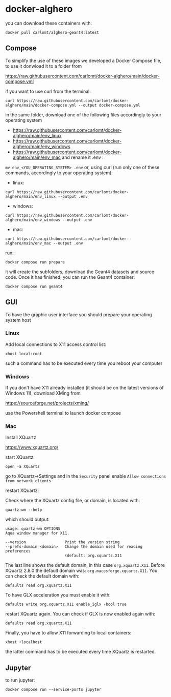 # docker-alghero

you can download these containers with:

`docker pull carlomt/alghero-geant4:latest`

## Compose

To simplify the use of these images we developed a Docker Compose file, to use it donwload it to a folder from

https://raw.githubusercontent.com/carlomt/docker-alghero/main/docker-compose.yml

if you want to use curl from the terminal:

`curl https://raw.githubusercontent.com/carlomt/docker-alghero/main/docker-compose.yml --output docker-compose.yml`

in the same folder, download one of the following files accordingly to your operating system
- https://raw.githubusercontent.com/carlomt/docker-alghero/main/env_linux
- https://raw.githubusercontent.com/carlomt/docker-alghero/main/env_windows
- https://raw.githubusercontent.com/carlomt/docker-alghero/main/env_mac
and rename it .env :

`mv env_<YOU_OPERATING_SYSTEM> .env`
or, using curl (run only one of these commands, accordingly to your operating system):

- linux:

`curl https://raw.githubusercontent.com/carlomt/docker-alghero/main/env_linux --output .env`

- windows:

`curl https://raw.githubusercontent.com/carlomt/docker-alghero/main/env_windows --output .env`

- mac: 

`curl https://raw.githubusercontent.com/carlomt/docker-alghero/main/env_mac --output .env`


run:

`docker compose run prepare`

it will create the subfolders, download the Geant4 datasets and source code. Once it has finished, you can run the Geant4 container:

`docker compose run geant4`

## GUI

To have the graphic user interface you should prepare your operating system host

### Linux
Add local connections to X11 access control list:

`xhost local:root`

such a command has to be executed every time you reboot your computer

### Windows
If you don't have X11 already installed (it should be on the latest versions of Windows 11), download XMing from

https://sourceforge.net/projects/xming/

use the Powershell terminal to launch docker compose

### Mac
Install XQuartz

https://www.xquartz.org/

start XQuartz:

`open -a XQuartz`

go to XQuartz->Settings and in the `Security` panel enable `Allow connections from network clients`

restart XQuartz:

Check where the XQuartz config file, or domain, is located with:

`quartz-wm --help`

which should output:
```
usage: quartz-wm OPTIONS
Aqua window manager for X11.

--version                 Print the version string
--prefs-domain <domain>   Change the domain used for reading preferences
                          (default: org.xquartz.X11
```
The last line shows the default domain, in this case `org.xquartz.X11`. Before XQuartz 2.8.0 the default domain was: `org.macosforge.xquartz.X11`.
You can check the default domain  with:
```
defaults read org.xquartz.X11
```
To have GLX acceleration you must enable it with:
```
defaults write org.xquartz.X11 enable_iglx -bool true
```
restart XQuartz again. You can check if GLX is now enabled again with:
```
defaults read org.xquartz.X11
```
Finally, you have to allow X11 forwarding to local containers:
```
xhost +localhost
```
the latter command has to be executed every time XQuartz is restarted.


## Jupyter

to run jupyter:
```
docker compose run --service-ports jupyter
```